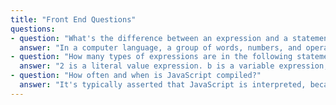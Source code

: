 ```yaml
---
title: "Front End Questions"
questions:
- question: "What's the difference between an expression and a statement?"
  answer: "In a computer language, a group of words, numbers, and operators that performs a specific task is a statement. Statements are made up of one or more expressions. An expression is any reference to a variable or value, or a set of variable(s) and value(s) combined with operators."
- question: "How many types of expressions are in the following statement: a = b * 2;?"
  answer: "2 is a literal value expression. b is a variable expression, which means to retrieve its current value. b * 2 is an arithmetic expression, which means to do the multiplication. a = b * 2 is an assignment expression, which means to assign the result of the b * 2 expression to the variable a (more on assignments later)."
- question: "How often and when is JavaScript compiled?"
  answer: "It's typically asserted that JavaScript is interpreted, because your JavaScript source code is processed each time it's run. But that's not entirely accurate. The JavaScript engine actually compiles the program on the fly and then immediately runs the compiled code."
---
```

